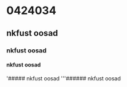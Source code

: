 # 0424034
## nkfust oosad
### nkfust oosad
#### nkfust oosad
'##### nkfust oosad
'''###### nkfust oosad

